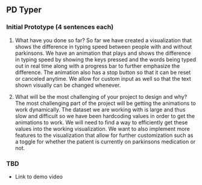 ## PD Typer

### Initial Prototype (4 sentences each)
1. What have you done so far? 
So far we have created a visualization that shows the difference in typing speed between people with and without parkinsons. We have an animation that plays and shows the difference in typing speed by showing the keys pressed and the words being typed out in real time along with a progress bar to further emphasize the difference. The animation also has a stop button so that it can be reset or canceled anytime. We allow for custom input as well so that the text shown visually can be changed whenever.

2. What will be the most challenging of your project to design and why?
The most challenging part of the project will be getting the animations to work dynamically. The dataset we are working with is large and thus slow and difficult so we have been hardcoding values in order to get the animations to work. We will need to find a way to efficiently get these values into the working visualization. We want to also implement more features to the visualization that allow for further customization such as a toggle for whether the patient is currently on parkinsons medication or not.


### TBD
- Link to demo video

<!-- ### Introduction

### Features

### Interactions



## Development Process

### 1. Data Cleaning & Organization

### Closing

### Technologies Used

### Future Improvements -->
